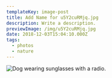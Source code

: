 ```yaml
---
templateKey: image-post
title: Add Name for u5Y2cuRMjq.jpg
description: Write a description.
previewImage: /img/u5Y2cuRMjq.jpg
date: 2018-12-03T15:04:10.000Z
tags:
  - photos
  - nature
---
```

![Dog wearing sunglasses with a radio.](/img/u5Y2cuRMjq.jpg)
